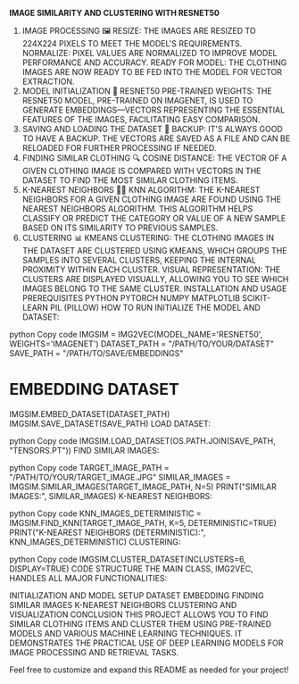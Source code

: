 **IMAGE SIMILARITY AND CLUSTERING WITH RESNET50**
1. IMAGE PROCESSING 🖼️
RESIZE: THE IMAGES ARE RESIZED TO 224X224 PIXELS TO MEET THE MODEL'S REQUIREMENTS.
NORMALIZE: PIXEL VALUES ARE NORMALIZED TO IMPROVE MODEL PERFORMANCE AND ACCURACY.
READY FOR MODEL: THE CLOTHING IMAGES ARE NOW READY TO BE FED INTO THE MODEL FOR VECTOR EXTRACTION.
2. MODEL INITIALIZATION 🧠
RESNET50 PRE-TRAINED WEIGHTS: THE RESNET50 MODEL, PRE-TRAINED ON IMAGENET, IS USED TO GENERATE EMBEDDINGS—VECTORS REPRESENTING THE ESSENTIAL FEATURES OF THE IMAGES, FACILITATING EASY COMPARISON.
3. SAVING AND LOADING THE DATASET 💾
BACKUP: IT'S ALWAYS GOOD TO HAVE A BACKUP. THE VECTORS ARE SAVED AS A FILE AND CAN BE RELOADED FOR FURTHER PROCESSING IF NEEDED.
4. FINDING SIMILAR CLOTHING 🔍
COSINE DISTANCE: THE VECTOR OF A GIVEN CLOTHING IMAGE IS COMPARED WITH VECTORS IN THE DATASET TO FIND THE MOST SIMILAR CLOTHING ITEMS.
5. K-NEAREST NEIGHBORS 🧑‍🏫
KNN ALGORITHM: THE K-NEAREST NEIGHBORS FOR A GIVEN CLOTHING IMAGE ARE FOUND USING THE NEAREST NEIGHBORS ALGORITHM. THIS ALGORITHM HELPS CLASSIFY OR PREDICT THE CATEGORY OR VALUE OF A NEW SAMPLE BASED ON ITS SIMILARITY TO PREVIOUS SAMPLES.
6. CLUSTERING 📊
KMEANS CLUSTERING: THE CLOTHING IMAGES IN THE DATASET ARE CLUSTERED USING KMEANS, WHICH GROUPS THE SAMPLES INTO SEVERAL CLUSTERS, KEEPING THE INTERNAL PROXIMITY WITHIN EACH CLUSTER.
VISUAL REPRESENTATION: THE CLUSTERS ARE DISPLAYED VISUALLY, ALLOWING YOU TO SEE WHICH IMAGES BELONG TO THE SAME CLUSTER.
INSTALLATION AND USAGE
PREREQUISITES
PYTHON
PYTORCH
NUMPY
MATPLOTLIB
SCIKIT-LEARN
PIL (PILLOW)
HOW TO RUN
INITIALIZE THE MODEL AND DATASET:

python
Copy code
IMGSIM = IMG2VEC(MODEL_NAME='RESNET50', WEIGHTS='IMAGENET')
DATASET_PATH = "/PATH/TO/YOUR/DATASET"
SAVE_PATH = "/PATH/TO/SAVE/EMBEDDINGS"

# EMBEDDING DATASET
IMGSIM.EMBED_DATASET(DATASET_PATH)
IMGSIM.SAVE_DATASET(SAVE_PATH)
LOAD DATASET:

python
Copy code
IMGSIM.LOAD_DATASET(OS.PATH.JOIN(SAVE_PATH, "TENSORS.PT"))
FIND SIMILAR IMAGES:

python
Copy code
TARGET_IMAGE_PATH = "/PATH/TO/YOUR/TARGET_IMAGE.JPG"
SIMILAR_IMAGES = IMGSIM.SIMILAR_IMAGES(TARGET_IMAGE_PATH, N=5)
PRINT("SIMILAR IMAGES:", SIMILAR_IMAGES)
K-NEAREST NEIGHBORS:

python
Copy code
KNN_IMAGES_DETERMINISTIC = IMGSIM.FIND_KNN(TARGET_IMAGE_PATH, K=5, DETERMINISTIC=TRUE)
PRINT("K-NEAREST NEIGHBORS (DETERMINISTIC):", KNN_IMAGES_DETERMINISTIC)
CLUSTERING:

python
Copy code
IMGSIM.CLUSTER_DATASET(NCLUSTERS=6, DISPLAY=TRUE)
CODE STRUCTURE
THE MAIN CLASS, IMG2VEC, HANDLES ALL MAJOR FUNCTIONALITIES:

INITIALIZATION AND MODEL SETUP
DATASET EMBEDDING
FINDING SIMILAR IMAGES
K-NEAREST NEIGHBORS
CLUSTERING AND VISUALIZATION
CONCLUSION
THIS PROJECT ALLOWS YOU TO FIND SIMILAR CLOTHING ITEMS AND CLUSTER THEM USING PRE-TRAINED MODELS AND VARIOUS MACHINE LEARNING TECHNIQUES. IT DEMONSTRATES THE PRACTICAL USE OF DEEP LEARNING MODELS FOR IMAGE PROCESSING AND RETRIEVAL TASKS.

Feel free to customize and expand this README as needed for your project!








